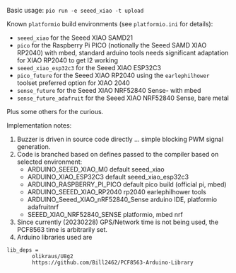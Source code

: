Basic usage:
`pio run -e seeed_xiao -t upload`

Known `platformio` build environments (see `platformio.ini` for details):
- `seeed_xiao` for the Seeed XIAO SAMD21
- `pico` for the Raspberry Pi PICO (notionally the Seeed SAMD XIAO RP2040) with mbed, standard arduino tools
needs significant adaptation for XIAO RP2040 to get I2 working
- `seeed_xiao_esp32c3` for the Seeed XIAO ESP32C3
- `pico_future` for the Seeed XIAO RP2040 using the `earlephilhower` toolset
preferred option for XIAO 2040
- `sense_future` for the Seeed XIAO NRF52840 Sense- with mbed
- `sense_future_adafruit` for the Seeed XIAO NRF52840 Sense, bare metal

Plus some others for the curious.

Implementation notes:

1. Buzzer is driven in source code directly ... simple blocking PWM signal generation.
2. Code is branched based on defines passed to the compiler based on selected environment:
   * ARDUINO_SEEED_XIAO_M0              default seeed_xiao
   * ARDUINO_XIAO_ESP32C3               default seeed_xiao_esp32c3
   * ARDUINO_RASPBERRY_PI_PICO          default pico build (official pi, mbed)
   * ARDUINO_SEEED_XIAO_RP2040          rp2040 earlephilhower tools
   * ARDUINO_Seeed_XIAO_nRF52840_Sense  arduino IDE, platformio adafruitnrf
   * SEEED_XIAO_NRF52840_SENSE          platformio, mbed nrf
3. Since currently (20230228) GPS/Network time is not being used, the PCF8563 time is arbitrarily set. 
4. Arduino libraries used are

```
lib_deps =
        olikraus/U8g2
        https://github.com/Bill2462/PCF8563-Arduino-Library
```
